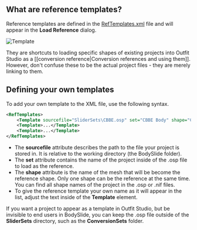 ## What are reference templates?
Reference templates are defined in the [RefTemplates.xml](../blob/dev/RefTemplates.xml) file and will appear in the **Load Reference** dialog.

![Template](http://i.imgur.com/RirpEsF.png)

They are shortcuts to loading specific shapes of existing projects into Outfit Studio as a [[conversion reference|Conversion references and using them]]. However, don't confuse these to be the actual project files - they are merely linking to them.

## Defining your own templates
To add your own template to the XML file, use the following syntax.
```xml
<RefTemplates>
    <Template sourcefile="SliderSets\CBBE.osp" set="CBBE Body" shape="CBBE">CBBE Body</Template>
    <Template>...</Template>
    <Template>...</Template>
</RefTemplates>
```

* The **sourcefile** attribute describes the path to the file your project is stored in. It is relative to the working directory (the BodySlide folder).
* The **set** attribute contains the name of the project inside of the .osp file to load as the reference.
* The **shape** attribute is the name of the mesh that will be become the reference shape. Only one shape can be the reference at the same time. You can find all shape names of the project in the .osp or .nif files.
* To give the reference template your own name as it will appear in the list, adjust the text inside of the **Template** element.

If you want a project to appear as a template in Outfit Studio, but be invisible to end users in BodySlide, you can keep the .osp file outside of the **SliderSets** directory, such as the **ConversionSets** folder.